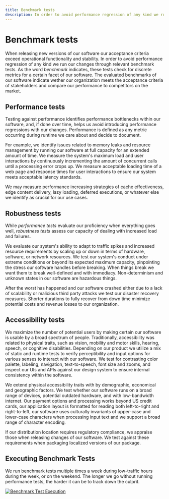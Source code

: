```yaml
---
title: Benchmark tests
description: In order to avoid performance regression of any kind we run our changes through relevant benchmark tests. As the word benchmark indicates, these tests check for discrete metrics for a certain facet of our software.
---
```


# Benchmark tests

When releasing new versions of our software our acceptance criteria exceed operational functionality and stability. In order to avoid performance regression of any kind we run our changes through relevant benchmark tests. As the word *benchmark* indicates, these tests check for discrete metrics for a certain facet of our software. The evaluated benchmarks of our software indicate wether our organization meets the acceptance criteria of stakeholders and compare our performance to competitors on the market.

## Performance tests

Testing against performance identifies performance bottlenecks within our software, and, if done over time, helps us avoid introducing performance regressions with our changes. Performance is defined as any metric occurring during runtime we care about and decide to document.

For example, we identify issues related to memory leaks and resource management by running our software at full capacity for an extended amount of time. We measure the system's maximum load and user interactions by continuously incrementing the amount of concurrent calls until a processing error crops up. We measure acceptable loading time of a web page and response times for user interactions to ensure our system meets acceptable latency standards.

We may measure performance increasing strategies of cache effectiveness, edge content delivery, lazy loading, deferred executions, or whatever else we identify as crucial for our use cases.

## Robustness tests

While *performance tests* evaluate our proficiency when everything goes well, *robustness tests* assess our capacity of dealing with increased load and failures. 

We evaluate our system's ability to adapt to traffic spikes and increased resource requirements by scaling up or down in terms of hardware, software, or network resources. We test our system's conduct under extreme conditions or beyond its expected maximum capacity, pinpointing the stress our software handles before breaking. When things break we want them to break well-defined and with immediacy. Non-determinism and unknown states in our software are hazardous things.

After the worst has happened and our software crashed either due to a lack of scalability or malicious third party attacks we test our disaster recovery measures. Shorter durations to fully recover from down time minimize potential costs and revenue losses to our organization.

## Accessibility tests

We maximize the number of potential users by making certain our software is usable by a broad spectrum of people. Traditionally, accessibility was related to physical traits, such as vision, mobility and motor skills, hearing, speech, or cognitive disabilities. Depending on our product we utilize a mix of static and runtime tests to verify perceptibility and input options for various senses to interact with our software. We test for contrasting color palette, labeling, navigation, text-to-speech, font size and zooms, and inspect our UIs and APIs against our design system to ensure internal consistency within the software.

We extend physical accessibility traits with by demographic, economical and geographic factors. We test whether our software runs on a broad range of devices, potential outdated hardware, and with low-bandwidth internet. Our payment options and processing works beyond US credit cards, our application layout is formatted for reading both left-to-right and right-to-left, our software uses culturally invariants of upper-case and lower-case characters when processing input text and we support a broad range of character encoding.

If our distribution location requires regulatory compliance, we appraise those when releasing changes of our software. We test against these requirements when packaging localized versions of our package.

## Executing Benchmark Tests

We run benchmark tests multiple times a week during low-traffic hours during the week, or on the weekend. The longer we go without running performance tests, the harder it can be to track down the culprit.

[![Benchmark Test Execution](../../../assets/images/book/anatomy-of-a-code-change/testing/benchmark-execution.webp)](../../../assets/images/book/anatomy-of-a-code-change/testing/benchmark-execution.png)
